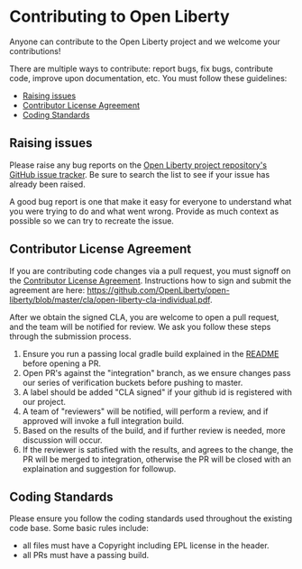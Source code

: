 # Contributing to Open Liberty
Anyone can contribute to the Open Liberty project and we welcome your contributions!

There are multiple ways to contribute: report bugs, fix bugs, contribute code, improve upon documentation, etc.  You must follow these guidelines:
* [Raising issues](https://github.com/OpenLiberty/open-liberty/blob/master/CONTRIBUTING.md#raising-issues)
* [Contributor License Agreement](https://github.com/OpenLiberty/open-liberty/blob/master/CONTRIBUTING.md#contributor-license-agreement)
* [Coding Standards](https://github.com/OpenLiberty/open-liberty/blob/master/CONTRIBUTING.md#coding-standards)

## Raising issues
Please raise any bug reports on the [Open Liberty project repository's GitHub issue tracker](https://github.com/OpenLiberty/open-liberty/issues). Be sure to search the list to see if your issue has already been raised.

A good bug report is one that make it easy for everyone to understand what you were trying to do and what went wrong. Provide as much context as possible so we can try to recreate the issue.

## Contributor License Agreement
If you are contributing code changes via a pull request, you must signoff on the [Contributor License Agreement](https://github.com/OpenLiberty/open-liberty/blob/master/cla/open-liberty-cla-individual.pdf). Instructions how to sign and submit the agreement are here: https://github.com/OpenLiberty/open-liberty/blob/master/cla/open-liberty-cla-individual.pdf.

After we obtain the signed CLA, you are welcome to open a pull request, and the team will be notified for review. We ask you follow these steps through the submission process.
1. Ensure you run a passing local gradle build explained in the [README](https://github.com/OpenLiberty/open-liberty/blob/integration/README.md#contribute-to-open-liberty) before opening a PR.
2. Open PR's against the "integration" branch, as we ensure changes pass our series of verification buckets before pushing to master.
3. A label should be added "CLA signed" if your github id is registered with our project.
4. A team of "reviewers" will be notified, will perform a review, and if approved will invoke a full integration build.
5. Based on the results of the build, and if further review is needed, more discussion will occur.
6. If the reviewer is satisfied with the results, and agrees to the change, the PR will be merged to integration, otherwise the PR will be closed with an explaination and suggestion for followup.


## Coding Standards
Please ensure you follow the coding standards used throughout the existing code base. Some basic rules include:
* all files must have a Copyright including EPL license in the header.
* all PRs must have a passing build.
